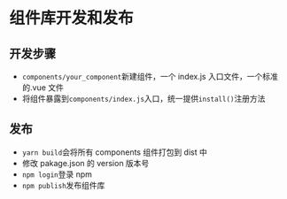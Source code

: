 # 组件库开发和发布

## 开发步骤

- `components/your_component`新建组件，一个 index.js 入口文件，一个标准的.vue 文件
- 将组件暴露到`components/index.js`入口，统一提供`install()`注册方法

## 发布

- `yarn build`会将所有 components 组件打包到 dist 中
- 修改 pakage.json 的 version 版本号
- `npm login`登录 npm
- `npm publish`发布组件库
